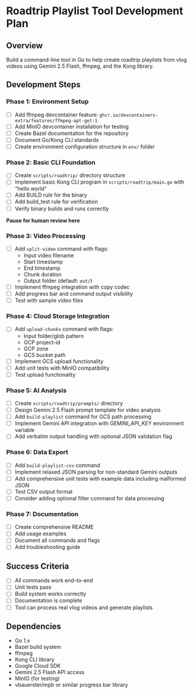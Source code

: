 # Roadtrip Playlist Tool Development Plan

## Overview
Build a command-line tool in Go to help create roadtrip playlists from vlog videos using Gemini 2.5 Flash, ffmpeg, and the Kong library.

## Development Steps

### Phase 1: Environment Setup
- [ ] Add ffmpeg devcontainer feature: `ghcr.io/devcontainers-extra/features/ffmpeg-apt-get:1`
- [ ] Add MinIO devcontainer installation for testing
- [ ] Create Bazel documentation for the repository
- [ ] Document Go/Kong CLI standards
- [ ] Create environment configuration structure in `env/` folder

### Phase 2: Basic CLI Foundation
- [ ] Create `scripts/roadtrip/` directory structure
- [ ] Implement basic Kong CLI program in `scripts/roadtrip/main.go` with "hello world"
- [ ] Add BUILD rule for the binary
- [ ] Add build_test rule for verification
- [ ] Verify binary builds and runs correctly

**Pause for human review here**

### Phase 3: Video Processing
- [ ] Add `split-video` command with flags:
  - Input video filename
  - Start timestamp
  - End timestamp  
  - Chunk duration
  - Output folder (default: `out/`)
- [ ] Implement ffmpeg integration with copy codec
- [ ] Add progress bar and command output visibility
- [ ] Test with sample video files

### Phase 4: Cloud Storage Integration
- [ ] Add `upload-chunks` command with flags:
  - Input folder/glob pattern
  - GCP project-id
  - GCP zone
  - GCS bucket path
- [ ] Implement GCS upload functionality
- [ ] Add unit tests with MinIO compatibility
- [ ] Test upload functionality

### Phase 5: AI Analysis
- [ ] Create `scripts/roadtrip/prompts/` directory
- [ ] Design Gemini 2.5 Flash prompt template for video analysis
- [ ] Add `build-playlist` command for GCS path processing
- [ ] Implement Gemini API integration with GEMINI_API_KEY environment variable
- [ ] Add verbatim output handling with optional JSON validation flag

### Phase 6: Data Export
- [ ] Add `build-playlist-csv` command
- [ ] Implement relaxed JSON parsing for non-standard Gemini outputs
- [ ] Add comprehensive unit tests with example data including malformed JSON
- [ ] Test CSV output format
- [ ] Consider adding optional filter command for data processing

### Phase 7: Documentation
- [ ] Create comprehensive README
- [ ] Add usage examples
- [ ] Document all commands and flags
- [ ] Add troubleshooting guide

## Success Criteria
- [ ] All commands work end-to-end
- [ ] Unit tests pass
- [ ] Build system works correctly
- [ ] Documentation is complete
- [ ] Tool can process real vlog videos and generate playlists

## Dependencies
- Go 1.x
- Bazel build system
- ffmpeg
- Kong CLI library
- Google Cloud SDK
- Gemini 2.5 Flash API access
- MinIO (for testing)
- vbauerster/mpb or similar progress bar library